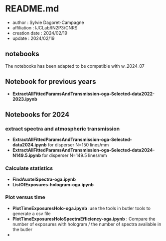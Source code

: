 # README.md

- author : Sylvie Dagoret-Campagne
- affiliation : IJCLab/IN2P3/CNRS
- creation date : 2024/02/19
- update : 2024/02/19

## notebooks

The notebooks has been adapted to be compatible with w_2024_07

## Notebook for previous years

- **ExtractAllFittedParamsAndTransmission-oga-Selected-data2022-2023.ipynb**

## Notebooks for 2024

### extract spectra and atmospheric transmission

- **ExtractAllFittedParamsAndTransmission-oga-Selected-data2024.ipynb** for disperser N=150 lines/mm
- **ExtractAllFittedParamsAndTransmission-oga-Selected-data2024-N149.5.ipynb** for disperser N=149.5 lines/mm

### Calculate statistics
  
- **FindAuxtelSpectra-oga.ipynb**
- **ListOfExposures-hologram-oga.ipynb**

### Plot versus time
- **PlotTimeExposuresHolo-oga.ipynb** :use the tools in butler tools to generate a csv file
- **PlotTimeExposuresHoloSpectraEfficiency-oga.ipynb** : Compare the number of exposures with hologram / the number of spectra available in the butler
- 


